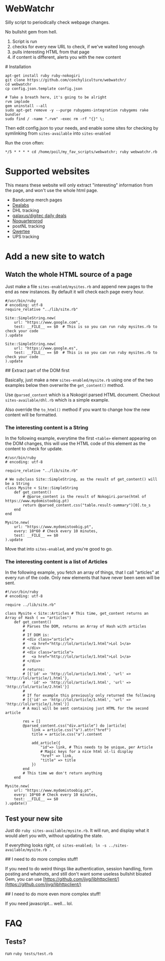 # WebWatchr

Silly script to periodically check webpage changes.

No bullshit gem from hell.

1. Script is run
2. checks for every new URL to check, if we've waited long enough
3. pulls interesting HTML from that page
4. if content is different, alerts you with the new content

# Installation

    apt-get install ruby ruby-nokogiri
    git clone https://github.com/conchyliculture/webwatchr/
    cd webwatchr
    cp config.json.template config.json

    # Take a breath here, it's going to be alright
    rvm implode
    gem uninstall --all
    sudo apt-get remove -y --purge rubygems-integration rubygems rake bundler
    sudo find / -name ".rvm" -exec rm -rf "{}" \;

Then edit config.json to your needs, and enable some sites for checking by symlinking from `sites-available` into `sites-enabled`

Run the cron often:

    */5 * * * * cd /home/poil/my_fav_scripts/webwatchr; ruby webwatchr.rb

# Supported websites

This means these website will only extract "interesting" information from the page, and won't use the whole html page.

* Bandcamp merch pages
* [Dealabs](https://www.dealabs.com)
* DHL tracking
* [galaxus/digitec daily deals](https://www.galaxus.com/LiveShopping/)
* [Noquarterprod](https://www.noquarterprod.com)
* postNL tracking
* [Qwertee](https://www.qwertee.com)
* UPS tracking

# Add a new site to watch

## Watch the whole HTML source of a page

Just make a file `sites-enabled/mysites.rb` and append new pages to the end as new instances.
By default it will check each page every hour.

    #/usr/bin/ruby
    # encoding: utf-8
    require_relative "../lib/site.rb"

    Site::SimpleString.new(
        url: "https://www.google.com",
        test: __FILE__ == $0  # This is so you can run ruby mysites.rb to check your code
    ).update

    Site::SimpleString.new(
        url: "https://www.google.es",
        test: __FILE__ == $0  # This is so you can run ruby mysites.rb to check your code
    ).update

## Extract part of the DOM first

Basically, just make a new `sites-enabled/mysite.rb` using one of the two examples below
then overwrite the `get_content()` method.

Use `@parsed_content` which is a Nokogiri parsed HTML document. Checkout `sites-available/dhl.rb` which is a simple example.

Also override the `to_html()` method if you want to change how the new content will be formatted.


### The interesting content is a String

In the following example, everytime the first `<table>` element appearing on the DOM
changes, this will use the HTML code of this element as the content to check for update.

    #/usr/bin/ruby
    # encoding: utf-8

    require_relative "../lib/site.rb"

    # We subclass Site::SimpleString, as the result of get_content() will be a String
    class Mysite < Site::SimpleString
        def get_content()
            # @parse_content is the result of Nokogiri.parse(html of https://www.mydomistoobig.pt)
            return @parsed_content.css("table.result-summary")[0].to_s
        end
    end

    Mysite.new(
        url: "https://www.mydomistoobig.pt",
        every: 10*60 # Check every 10 minutes,
        test: __FILE__ == $0
    ).update

Move that into `sites-enabled`, and you're good to go.


### The interesting content is a list of Articles

In the following example, you fetch an array of things, that I call "articles" at every run of the code.
Only new elements that have never been seen will be sent.

    #!/usr/bin/ruby
    # encoding: utf-8

    require ../lib/site.rb"

    class Mysite < Site::Articles # This time, get_content returns an Array of Hash ( == "articles")
        def get_content()
            # Parses the DOM, returns an Array of Hash with articles
            #
            # If DOM is:
            # <div class="article">
            #   <a href="http://lol/article/1.html">Lol 1</a>
            # </div>
            # <div class="article">
            #   <a href="http://lol/article/1.html">Lol 1</a>
            # </div>
            #
            # returns:
            # [{'id' => 'http://lol/article/1.html', 'url' => 'http://lol/article/1.html'},
            #   'id' => 'http://lol/article/1.html', 'url' => 'http://lol/article/2.html'}]
            #
            # If for example this previously only returned the following
            # [{'id' => 'http://lol/article/1.html', 'url' => 'http://lol/article/1.html'}]
            # A mail will be sent containing just HTML for the second article

            res = []
            @parsed_content.css("div.article") do |article|
                link = article.css("a").attr("href")
                title = article.css("a").content

                add_article({
                    "id"=> link, # This needs to be unique, per Article
                    # Magic keys for a nice html ul-li display
                    "href" => link,
                    "title" => title
                })
            end
            # This time we don't return anything
        end

    Mysite.new(
        url: "https://www.mydomistoobig.pt",
        every: 10*60 # Check every 10 minutes,
        test: __FILE__ == $0
    ).update()

## Test your new site

Just do `ruby sites-available/mysite.rb`. It will run, and display what it would alert you with, without updating the state.

If everything looks right, `cd sites-enabled; ln -s ../sites-available/mysite.rb .`

## I need to do more complex stuff!

If you need to do weird things like authentication, session handling, form posting and whatnots, and still don't want some useless bullshit bloated Gem, you can use [https://github.com/jjyg/libhttpclient/](https://github.com/jjyg/libhttpclient/)

## I need to do more even more complex stuff!

If you need javascript... well... lol.

# FAQ

## Tests?

run `ruby tests/test.rb`
